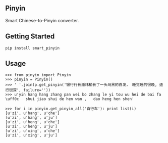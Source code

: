 Pinyin
------

Smart Chinese-to-Pinyin converter.


Getting Started
---------------

    pip install smart_pinyin

Usage
-----

    >>> from pinyin import Pinyin
    >>> pinyin = Pinyin()
    >>> ' '.join(p.get_pinyin('银行行长潘玮柏长了一头乌黑的白发， 睡觉睡的很晚, 道行很深', failure=''))
    >>> u'yin hang hang zhang pan wei bo zhang le yi tou wu hei de bai fa \uff0c   shui jiao shui de hen wan ,   dao heng hen shen'
    
    >>> for i in pinyin.get_pinyin_all('自行车'): print list(i)
    [u'zi', u'hang', u'che']
    [u'zi', u'hang', u'ju']
    [u'zi', u'heng', u'che']
    [u'zi', u'heng', u'ju']
    [u'zi', u'xing', u'che']
    [u'zi', u'xing', u'ju']
